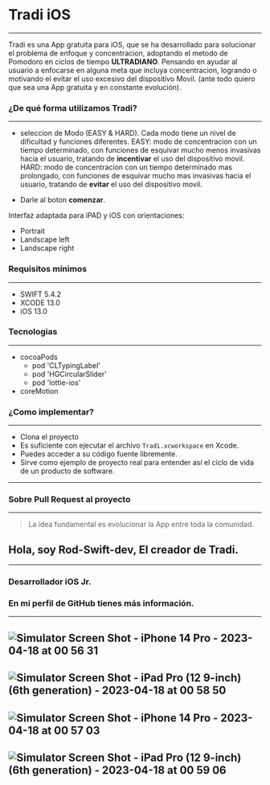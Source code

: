 
# Tradi iOS 
-----------
Tradi es una App gratuita para iOS, que se ha desarrollado para solucionar el problema de enfoque y concentracion, adoptando el metodo de Pomodoro en ciclos de tiempo **ULTRADIANO**. Pensando en ayudar al usuario a enfocarse en alguna meta que incluya concentracion, logrando o motivando el evitar el uso excesivo del dispositivo Movil. (ante todo quiero que sea una App gratuita y en constante evolución).

### ¿De qué forma utilizamos Tradi?
-----------

* seleccion de Modo (EASY & HARD).
Cada modo tiene un nivel de dificultad y funciones diferentes. 
EASY: modo de concentracion con un tiempo determinado, con funciones de esquivar mucho menos invasivas hacia el usuario, tratando de **incentivar** el uso del dispositivo movil.
HARD: modo de concentracion con un tiempo determinado mas prolongado, con funciones de esquivar mucho mas invasivas hacia el usuario, tratando de **evitar** el uso del dispositivo movil. 

* Darle al boton **comenzar**.

Interfaz adaptada para iPAD y iOS con orientaciones:
* Portrait
* Landscape left
* Landscape right


### Requisitos mínimos
-----------

* SWIFT 5.4.2
* XCODE 13.0
* iOS 13.0

 
 ### Tecnologias
  -----------

 * cocoaPods
    * pod 'CLTypingLabel'
    * pod 'HGCircularSlider'
    * pod 'lottie-ios'
 * coreMotion
 

### ¿Como implementar?
-----------

* Clona el proyecto
* Es suficiente con ejecutar el archivo `Tradi.xcworkspace` en Xcode.
* Puedes acceder a su código fuente libremente.
* Sirve como ejemplo de proyecto real para entender así el ciclo de vida de un producto de software.
 -----------


### Sobre Pull Request al proyecto
-----------

> La idea fundamental es evolucionar la App entre toda la comunidad.

## Hola, soy **Rod-Swift-dev**, El creador de Tradi.
-----------
### Desarrollador iOS Jr.
### En mi perfil de GitHub tienes más información.

-----------
![Simulator Screen Shot - iPhone 14 Pro - 2023-04-18 at 00 56 31](https://user-images.githubusercontent.com/104182764/232951175-bbea441e-3753-4918-96d1-64c8c4a46b46.png)
-----------
![Simulator Screen Shot - iPad Pro (12 9-inch) (6th generation) - 2023-04-18 at 00 58 50](https://user-images.githubusercontent.com/104182764/232951109-bd3f1953-241d-4842-8326-79412083f49c.png)
-----------
![Simulator Screen Shot - iPhone 14 Pro - 2023-04-18 at 00 57 03](https://user-images.githubusercontent.com/104182764/232951220-c94c4c56-77bc-4813-95c8-c869a4ae4f49.png)
-----------
![Simulator Screen Shot - iPad Pro (12 9-inch) (6th generation) - 2023-04-18 at 00 59 06](https://user-images.githubusercontent.com/104182764/232951244-bc863170-9067-4115-b928-476d3fa66ab1.png)
-----------
